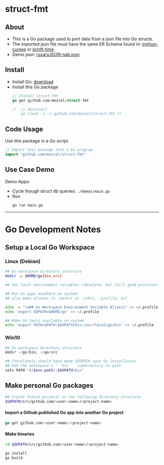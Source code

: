 # struct-fmt

## About

* This is a Go package used to port data from a json file into Go structs.
* The imported json file  must have the same ER Schema found in: [python-curses]( http://github.com/mezcel/python-curses ) or [printf-time]( http://github.com/mezcel/printf-time ).
* Demo json: [rosaryJSON-nab.json](demos/json/rosaryJSON-nab.json)

## Install

* Install Go: [download](https://golang.org/dl/)
* Install this Go package
    ```go
    // Install struct-fmt
    go get github.com/mezcel/struct-fmt

    /*  // Uninstall
        go clean -i -x github.com/mezcel/struct-fmt */
    ```

## Code Usage

Use this package in a Go script.
```go
// Import this package into a Go program
import "github.com/mezcel/struct-fmt"
```

## Use Case Demo
Demo Apps:
* Cycle though struct db queries: ```./demos/main.go```
* Run
    ```sh
    go run main.go
    ```

---

# Go Development Notes

## Setup a Local Go Workspace

### Linux (Debian)

```sh
## Go workspace directory structure
mkdir -p $HOME/go{bin,src}

## Set local environment variables (obsolete, but still good practice)

## Run Go apps anywhere on system
## also make aliases in .bashrc or .zshrc, .profile, ect.

echo -e "\n## Go Workspace Environment Variable Alias\n" >> ~/.profile
echo 'export GOPATH=$HOME/go' >> ~/.profile

## Make Go tools available on system
echo 'export PATH=$PATH:$GOPATH/bin:/usr/local/go/bin' >> ~/.profile
```

### Win10
```ps1
## Go workspace directory structure
mkdir ~/go/bin, ~/go/src

## Chocolately should have made $GOPATH upon Go installation
## Add the workspace's ```bin``` subdirectory to path
setx PATH "$($env:path);$GOPATH\bin"
```

## Make personal Go packages

```sh
## Create future projects in the following directory structure
$GOPATH/src/github.com/<user-name>/<project-name>
```

#### Import a Github published Go app into another Go project
```go
go get github.com/<user-name>/<project-name>
```

#### Make binaries
```sh
cd $GOPATH/src/github.com/<user-name>/<project-name>

go install
go build
```